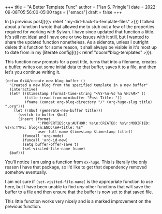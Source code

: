 +++
title = "A Better Template Func"
author = ["Ian S. Pringle"]
date = 2022-09-08T05:56:00-05:00
tags = ["emacs"]
draft = false
+++

In [a previous post]({{< relref "my-dirt-hack-to-template-files" >}}) I talked about a function I wrote that allowed me to stub out
a few of the properties required for working with Sylvan. I have since updated
that function a little. It's still not ideal and I have one or two issues with
it still, but I wanted to share the updated function nonetheless. As a sidenote,
unless I outright delete this function for some reason, it shall always be
visible in it's most up to date from in my [literate config]({{< relref "doom#blog-templates" >}}).

This function now prompts for a post title, turns that into a filename, creates
a buffer, writes out some initial data to that buffer, saves it to a file, and
then let's you continue writing it.

```elisp
(defun 0x44/create-new-blog-buffer ()
  "Created a new blog from the specified template in a new buffer"
  (interactive)
  (let* (($timestamp (format-time-string "<%Y-%m-%d %a %H:%M>" ))
         (title (read-from-minibuffer "Post Title: "))
         (fname (concat org-blog-directory "/" (org-hugo-slug title) ".org")))
    (let (($buf (generate-new-buffer title)))
      (switch-to-buffer $buf)
      (insert (format
               ":PROPERTIES:\n:AUTHOR: %s\n:CREATED: %s\n:MODIFIED: %s\n:TYPE: blog\n:END:\n#+title: %s"
               user-full-name $timestamp $timestamp title))
        (funcall 'org-mode)
        (funcall 'org-id-new)
        (setq buffer-offer-save t)
        (set-visited-file-name fname)
  $buf)))
```

You'll notice I am using a function from `ox-hugo`. This is literally the only
reason I have that package, so I'd like to get that dependency removed somehow
eventually.

I am not sure if `(set-visited-file-name)` is the appropriate function to use
here, but I have been unable to find _any_ other functions that will save the
buffer to a file and then ensure that the buffer is now set to that saved file.

This little function works very nicely and is a marked improvement on the
previous function.
